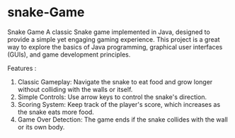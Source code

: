 # snake-Game
Snake Game
A classic Snake game implemented in Java, designed to provide a simple yet engaging gaming experience. This project is a great way to explore the basics of Java programming, graphical user interfaces (GUIs), and game development principles.

Features :

1. Classic Gameplay: Navigate the snake to eat food and grow longer without colliding with the walls or itself.
2. Simple Controls: Use arrow keys to control the snake's direction.
3. Scoring System: Keep track of the player's score, which increases as the snake eats more food.
4. Game Over Detection: The game ends if the snake collides with the wall or its own body.

